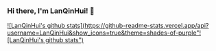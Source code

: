 ### Hi there, I'm LanQinHui! 👋 

<!--
**LanQinHui/LanQinHui** is a ✨ _special_ ✨ repository because its `README.md` (this file) appears on your GitHub profile.

Here are some ideas to get you started:

🔭 I’m currently working on ...
🌱 I’m currently learning ...
- 👯 I’m looking to collaborate on ...
- 🤔 I’m looking for help with ...
- 💬 Ask me about ...
- 📫 How to reach me: ...
- 😄 Pronouns: ...
- ⚡ Fun fact: ...
-->
[![LanQinHui's github stats](https://github-readme-stats.vercel.app/api?username=LanQinHui&show_icons=true&theme=shades-of-purple"![LanQinHui's github stats")](https://github.com/anuraghazra/github-readme-stats)
